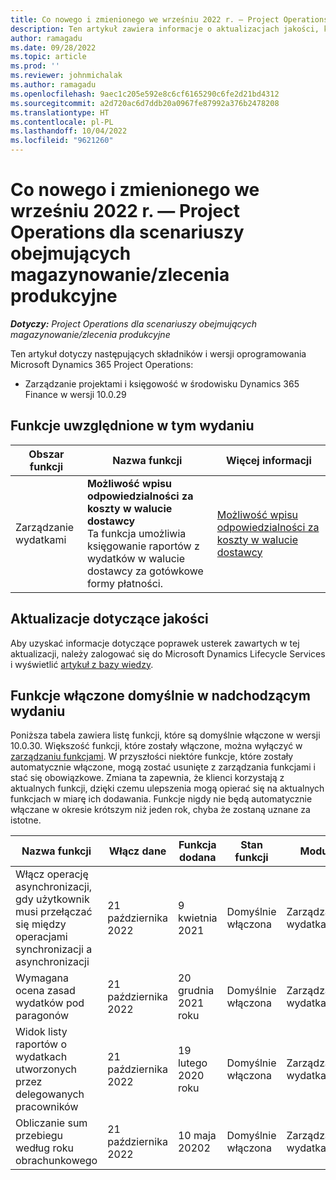 ```yaml
---
title: Co nowego i zmienionego we wrześniu 2022 r. — Project Operations dla scenariuszy obejmujących magazynowanie/zlecenia produkcyjne
description: Ten artykuł zawiera informacje o aktualizacjach jakości, które są dostępne w wydaniu z września 2022 r. wdrożenia Microsoft Dynamics 365 Project Operations dla scenariuszy opartych na zasobach magazynowanych/produkcji.
author: ramagadu
ms.date: 09/28/2022
ms.topic: article
ms.prod: ''
ms.reviewer: johnmichalak
ms.author: ramagadu
ms.openlocfilehash: 9aec1c205e592e8c6cf6165290c6fe2d21bd4312
ms.sourcegitcommit: a2d720ac6d7ddb20a0967fe87992a376b2478208
ms.translationtype: HT
ms.contentlocale: pl-PL
ms.lasthandoff: 10/04/2022
ms.locfileid: "9621260"
---
```

# <a name="whats-new-or-changed-in-project-operations-september-2022-for-stockedproduction-based-scenarios"></a>Co nowego i zmienionego we wrześniu 2022 r. — Project Operations dla scenariuszy obejmujących magazynowanie/zlecenia produkcyjne

_**Dotyczy:** Project Operations dla scenariuszy obejmujących magazynowanie/zlecenia produkcyjne_

Ten artykuł dotyczy następujących składników i wersji oprogramowania Microsoft Dynamics 365 Project Operations:

- Zarządzanie projektami i księgowość w środowisku Dynamics 365 Finance w wersji 10.0.29

## <a name="features-included-in-this-release"></a>Funkcje uwzględnione w tym wydaniu

| Obszar funkcji | Nazwa funkcji | Więcej informacji |
| --- | --- | --- |
| Zarządzanie wydatkami | **Możliwość wpisu odpowiedzialności za koszty w walucie dostawcy**<br>Ta funkcja umożliwia księgowanie raportów z wydatków w walucie dostawcy za gotówkowe formy płatności. | [Możliwość wpisu odpowiedzialności za koszty w walucie dostawcy](/dynamics365/project-operations/expense/posting-expense-reports#enable-the-ability-to-post-expense-liability-in-vendor-currency-for-cash-payment-method-feature) |

## <a name="quality-updates"></a>Aktualizacje dotyczące jakości

Aby uzyskać informacje dotyczące poprawek usterek zawartych w tej aktualizacji, należy zalogować się do Microsoft Dynamics Lifecycle Services i wyświetlić [artykuł z bazy wiedzy](https://fix.lcs.dynamics.com/Issue/Details?bugId=726559).

## <a name="features-turned-on-by-default-in-upcoming-release"></a>Funkcje włączone domyślnie w nadchodzącym wydaniu

Poniższa tabela zawiera listę funkcji, które są domyślnie włączone w wersji 10.0.30. Większość funkcji, które zostały włączone, można wyłączyć w [zarządzaniu funkcjami](/dynamics365/fin-ops-core/fin-ops/get-started/feature-management/feature-management-overview). W przyszłości niektóre funkcje, które zostały automatycznie włączone, mogą zostać usunięte z zarządzania funkcjami i stać się obowiązkowe. Zmiana ta zapewnia, że klienci korzystają z aktualnych funkcji, dzięki czemu ulepszenia mogą opierać się na aktualnych funkcjach w miarę ich dodawania. Funkcje nigdy nie będą automatycznie włączane w okresie krótszym niż jeden rok, chyba że zostaną uznane za istotne.

| Nazwa funkcji | Włącz dane | Funkcja dodana | Stan funkcji | Moduł |
| --- | --- | --- |--- |--- |
| Włącz operację asynchronizacji, gdy użytkownik musi przełączać się między operacjami synchronizacji a asynchronizacji | 21 października 2022 | 9 kwietnia 2021 | Domyślnie włączona | Zarządzanie wydatkami |
| Wymagana ocena zasad wydatków pod paragonów | 21 października 2022 | 20 grudnia 2021 roku | Domyślnie włączona | Zarządzanie wydatkami |
| Widok listy raportów o wydatkach utworzonych przez delegowanych pracowników | 21 października 2022 | 19 lutego 2020 roku | Domyślnie włączona | Zarządzanie wydatkami |
| Obliczanie sum przebiegu według roku obrachunkowego | 21 października 2022 | 10 maja 20202 | Domyślnie włączona | Zarządzanie wydatkami |
